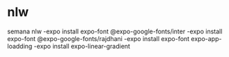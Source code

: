 # nlw
semana nlw
-expo install expo-font @expo-google-fonts/inter
-expo install expo-font @expo-google-fonts/rajdhani
-expo install expo-font expo-app-loadding
-expo install expo-linear-gradient

